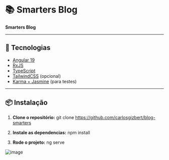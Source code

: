 # 📚 Smarters Blog

**Smarters Blog**

---

## 🚀 Tecnologias

- [Angular 19](https://angular.io/)
- [RxJS](https://rxjs.dev/)
- [TypeScript](https://www.typescriptlang.org/)
- [TailwindCSS](https://tailwindcss.com/) (opcional)
- [Karma + Jasmine](https://karma-runner.github.io/latest/index.html) (para testes)

---

## 📦 Instalação

1. **Clone o repositório:**
git clone https://github.com/carlosgizbert/blog-smarters

2. **Instale as dependencias:**
npm install

3. **Rode o projeto:**
ng serve


![image](https://github.com/user-attachments/assets/448f46ca-5c3c-48cb-8a1b-ab8ee25f43bb)
